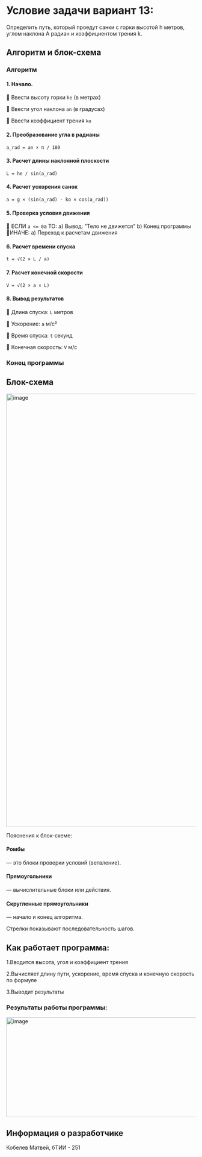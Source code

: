 <h1>Условие задачи вариант 13:</h1>
Определить путь, который проедут санки с горки высотой h метров, углом наклона А
радиан и коэффициентом трения k. 

<h2>Алгоритм и блок-схема</h2>

<h3>Алгоритм</h3>

<h4>1. Начало.</h4>

💠 Ввести высоту горки <code>he</code> (в метрах)

💠 Ввести угол наклона <code>an</code> (в градусах)

💠 Ввести коэффициент трения <code>ko</code>
<h4>2. Преобразование угла в радианы</h4>
<code>a_rad = an × π / 180</code>
<h4>3. Расчет длины наклонной плоскости</h4>
<code>L = he / sin(a_rad)</code>
<h4>4. Расчет ускорения санок</h4>
<code>a = g × (sin(a_rad) - ko × cos(a_rad))</code>
<h4>5. Проверка условия движения</h4>
💠 ЕСЛИ <code>a <= 0</code>a ТО:
a) Вывод: "Тело не движется"
b) Конец программы
💠ИНАЧЕ:
a) Переход к расчетам движения
<h4>6. Расчет времени спуска</h4>
<code>t = √(2 × L / a)</code>
<h4>7. Расчет конечной скорости</h4>
<code>V = √(2 × a × L)</code>
<h4>8. Вывод результатов</h4>
💠 Длина спуска: <code>L</code> метров

💠 Ускорение: <code>a</code> м/с²

💠 Время спуска: <code>t</code> секунд

💠 Конечная скорость: <code>V</code> м/с
<h3>Конец программы</h3>


<h2>Блок-схема</h2>
<img width="589" height="1150" alt="image" src="https://github.com/user-attachments/assets/7803d345-2a51-47e4-9fc5-13b3cddf3a08" />


Пояснения к блок-схеме:

<h4>Ромбы</h4> — это блоки проверки условий (ветвление).

<h4>Прямоугольники</h4> — вычислительные блоки или действия.

<h4>Скругленные прямоугольники</h4> — начало и конец алгоритма.

Стрелки показывают последовательность шагов.
<h2>Как работает программа:</h2>

1.Вводится высота, угол и коэффициент трения

2.Вычисляет длину пути, ускорение, время спуска и конечную скорость по формуле

3.Выводит результаты

<h3>Результаты работы программы:</h3>
<img width="785" height="265" alt="image" src="https://github.com/user-attachments/assets/2705e0a7-10f5-426b-bb20-70d9e498d9d1" />


<h2>Информация о разработчике</h2>
Кобелев Матвей, бТИИ - 251
